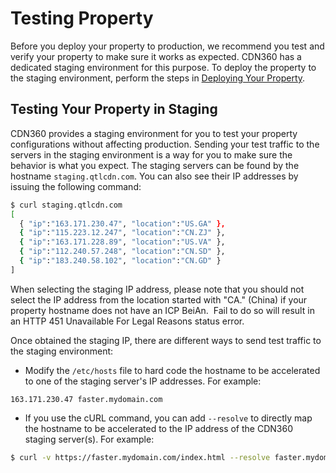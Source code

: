 # Testing Property

Before you deploy your property to production, we recommend you test and verify your property to make sure it works as expected. CDN360 has a dedicated staging environment for this purpose. To deploy the property to the staging environment, perform the steps in [Deploying Your Property](</docs/portal/edge-configurations/deploying-property.md>).

## Testing Your Property in Staging

CDN360 provides a staging environment for you to test your property configurations without affecting production. Sending your test traffic to the servers in the staging environment is a way for you to make sure the behavior is what you expect. The staging servers can be found by the hostname `staging.qtlcdn.com`. You can also see their IP addresses by issuing the following command:

```bash
$ curl staging.qtlcdn.com
[
  { "ip":"163.171.230.47", "location":"US.GA" },
  { "ip":"115.223.12.247", "location":"CN.ZJ" },
  { "ip":"163.171.228.89", "location":"US.VA" },
  { "ip":"112.240.57.248", "location":"CN.SD" },
  { "ip":"183.240.58.102", "location":"CN.GD" }
]
```

When selecting the staging IP address, please note that you should not select the IP address from the location started with "CA." (China) if your property hostname does not have an ICP BeiAn.  Fail to do so will result in an HTTP 451 Unavailable For Legal Reasons status error.

Once obtained the staging IP, there are different ways to send test traffic to the staging environment:

- Modify the ```/etc/hosts``` file to hard code the hostname to be accelerated to one of the staging server's IP addresses. For example:


```
163.171.230.47 faster.mydomain.com
```
- If you use the cURL command, you can add ```--resolve``` to directly map the hostname to be accelerated to the IP address of the CDN360 staging server(s). For example:

```bash
$ curl -v https://faster.mydomain.com/index.html --resolve faster.mydomain.com:443:163.171.230.47
```
